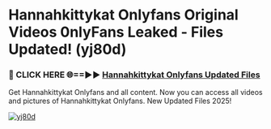 # Hannahkittykat Onlyfans Original Videos 0nlyFans Leaked - Files Updated! (yj80d)

<h3>🔴 CLICK HERE 🌐==►► <a href="https://tinyurl.com/ehrbuxhb" rel="nofollow">Hannahkittykat Onlyfans Updated Files</a></h3>

Get Hannahkittykat Onlyfans and all content. Now you can access all videos and pictures of Hannahkittykat Onlyfans. New Updated Files 2025!

[![yj80d](https://i.imgur.com/lVYEuWS.gif)](https://tinyurl.com/ehrbuxhb)
